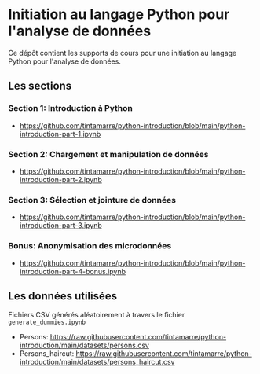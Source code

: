 # Initiation au langage Python pour l'analyse de données

Ce dépôt contient les supports de cours pour une initiation au langage Python pour l'analyse de données.

## Les sections

### Section 1: Introduction à Python
- https://github.com/tintamarre/python-introduction/blob/main/python-introduction-part-1.ipynb

### Section 2: Chargement et manipulation de données
- https://github.com/tintamarre/python-introduction/blob/main/python-introduction-part-2.ipynb

### Section 3: Sélection et jointure de données
- https://github.com/tintamarre/python-introduction/blob/main/python-introduction-part-3.ipynb

### Bonus: Anonymisation des microdonnées
- https://github.com/tintamarre/python-introduction/blob/main/python-introduction-part-4-bonus.ipynb


## Les données utilisées

Fichiers CSV générés aléatoirement à travers le fichier `generate_dummies.ipynb`

- Persons: https://raw.githubusercontent.com/tintamarre/python-introduction/main/datasets/persons.csv
- Persons_haircut: https://raw.githubusercontent.com/tintamarre/python-introduction/main/datasets/persons_haircut.csv